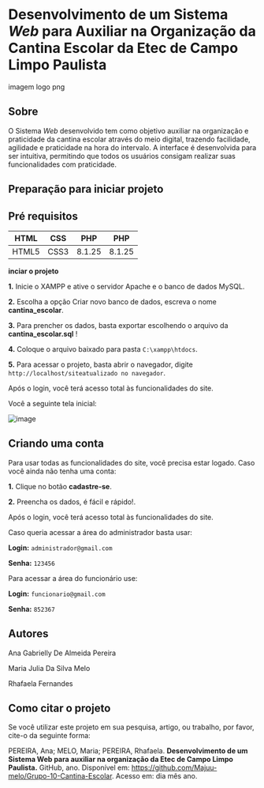  # **Desenvolvimento de um Sistema _Web_ para Auxiliar na Organização da Cantina Escolar da Etec de Campo Limpo Paulista**

imagem logo png

 ## **Sobre**

O Sistema _Web_ desenvolvido tem como objetivo auxiliar na organização e praticidade da cantina escolar através do meio digital, trazendo facilidade, agilidade e praticidade na hora do intervalo. A interface é desenvolvida para ser intuitiva, permitindo que todos os usuários consigam realizar suas funcionalidades com praticidade.

## **Preparação para iniciar projeto**

## **Pré requisitos**

| HTML   | CSS	     | PHP     | PHP     |
|--------------|--------------|--------------|--------------|
| HTML5 | CSS3 | 8.1.25 | 8.1.25 |

**inciar o projeto**

**1.** Inicie o XAMPP e ative o servidor Apache e o banco de dados MySQL.

**2.** Escolha a opção Criar novo banco de dados, escreva o nome **cantina_escolar**.

**3.** Para prencher os dados, basta exportar escolhendo o arquivo da **cantina_escolar.sql** !

**4.** Coloque o arquivo baixado para pasta  `C:\xampp\htdocs`.

**5.** Para acessar o projeto, basta abrir o navegador, digite `http://localhost/siteatualizado no navegador`.

Após o login, você terá acesso total às funcionalidades do site.

Você a seguinte tela inicial:

![image](https://github.com/user-attachments/assets/2214d238-ef22-4929-9739-4a2b7e3fbe95)

## **Criando uma conta**

Para usar todas as funcionalidades do site, você precisa estar logado. Caso você ainda não tenha uma conta:

**1.** Clique no botão **cadastre-se**. 

**2.** Preencha os dados, é fácil e rápido!. 

Após o login, você terá acesso total às funcionalidades do site.


Caso queria acessar a área do administrador basta usar:

**Login:** `administrador@gmail.com`

**Senha:** `123456`

Para acessar a área do funcionário use:

**Login:** `funcionario@gmail.com`

**Senha:** `852367`

## **Autores**

Ana Gabrielly De Almeida Pereira

Maria Julia Da Silva Melo

Rhafaela Fernandes 

## **Como citar o projeto**

Se você utilizar este projeto em sua pesquisa, artigo, ou trabalho, por favor, cite-o da seguinte forma:

PEREIRA, Ana; MELO, Maria; PEREIRA, Rhafaela. **Desenvolvimento de um Sistema Web para auxiliar na organização da Etec de Campo Limpo Paulista.** GitHub, ano. Disponível em: https://github.com/Majuu-melo/Grupo-10-Cantina-Escolar. Acesso em: dia mês ano.

